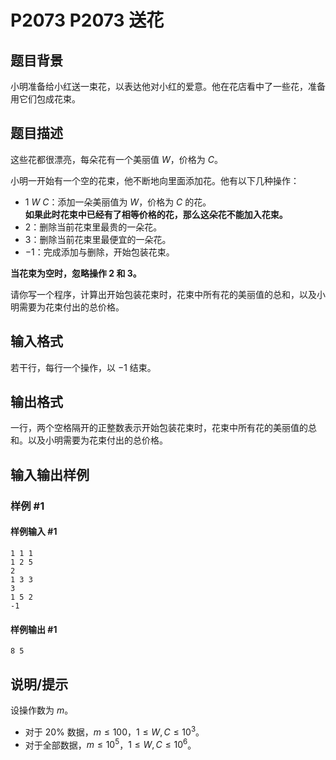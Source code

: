 # P2073 P2073 送花

## 题目背景

小明准备给小红送一束花，以表达他对小红的爱意。他在花店看中了一些花，准备用它们包成花束。


## 题目描述

这些花都很漂亮，每朵花有一个美丽值 $W$，价格为 $C$。

小明一开始有一个空的花束，他不断地向里面添加花。他有以下几种操作：

- $1\ W\ C$：添加一朵美丽值为 $W$，价格为 $C$ 的花。  
**如果此时花束中已经有了相等价格的花，那么这朵花不能加入花束。**
- $2$：删除当前花束里最贵的一朵花。
- $3$：删除当前花束里最便宜的一朵花。
- $-1$：完成添加与删除，开始包装花束。

**当花束为空时，忽略操作 $2$ 和 $3$。**

请你写一个程序，计算出开始包装花束时，花束中所有花的美丽值的总和，以及小明需要为花束付出的总价格。

## 输入格式

若干行，每行一个操作，以 $-1$ 结束。

## 输出格式

一行，两个空格隔开的正整数表示开始包装花束时，花束中所有花的美丽值的总和。以及小明需要为花束付出的总价格。

## 输入输出样例

### 样例 #1

#### 样例输入 #1

```
1 1 1
1 2 5
2
1 3 3
3
1 5 2
-1
```

#### 样例输出 #1

```
8 5
```

## 说明/提示

设操作数为 $m$。

- 对于 $20\%$ 数据，$m \le 100$，$1\le W,C\le 10^3$。
- 对于全部数据，$m \le 10^5$，$1\le W,C\le 10^6$。
